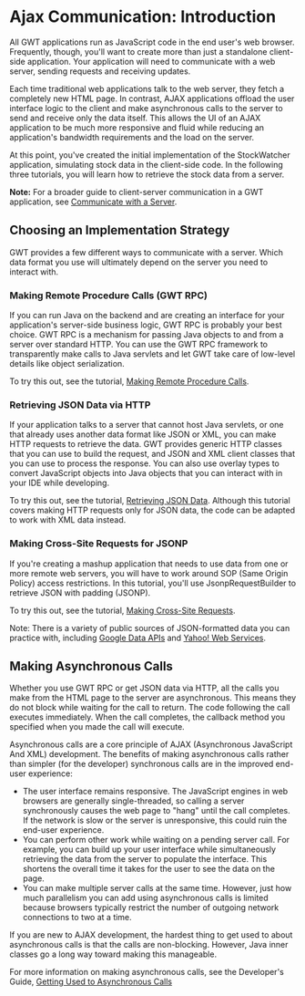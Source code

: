 Ajax Communication: Introduction
===

All GWT applications run as JavaScript code in the end user's web browser. Frequently, though, you'll want to create more than just a standalone client-side application. Your application will need to communicate with a web server, sending requests and receiving updates.

Each time traditional web applications talk to the web server, they fetch a completely new HTML page. In contrast, AJAX applications offload the user interface logic to the client and make asynchronous calls to the server to send and receive only the data itself. This allows the UI of an AJAX application to be much more responsive and fluid while reducing an application's bandwidth requirements and the load on the server.

At this point, you've created the initial implementation of the StockWatcher application, simulating stock data in the client-side code. In the following three tutorials, you will learn how to retrieve the stock data from a server.

**Note:** For a broader guide to client-server communication in a GWT application, see [Communicate with a Server](../DevGuideServerCommunication.html).

## Choosing an Implementation Strategy

GWT provides a few different ways to communicate with a server.
Which data format you use will ultimately depend on the server you need to interact with.

### Making Remote Procedure Calls (GWT RPC)

If you can run Java on the backend and are creating an interface for your application's server-side business logic, GWT RPC is probably your best choice.
GWT RPC is a mechanism for passing Java objects to and from a server over standard HTTP.
You can use the GWT RPC framework to transparently make calls to Java servlets and let GWT take care of low-level details like object serialization.

To try this out, see the tutorial, [Making Remote Procedure Calls](RPC.html).

### Retrieving JSON Data via HTTP

If your application talks to a server that cannot host Java servlets, or one that already uses another data format like JSON or XML, you can make HTTP requests to retrieve the data. GWT provides generic HTTP classes that you can use to build the request, and JSON and XML client classes that you can use to process the response. You can also use overlay types to convert JavaScript objects into Java objects that you can interact with in your IDE while developing.

To try this out, see the tutorial, [Retrieving JSON Data](JSON.html). Although this tutorial covers making HTTP requests only for JSON data, the code can be adapted to work with XML data instead.

### Making Cross-Site Requests for JSONP

If you're creating a mashup application that needs to use data from one or more remote web servers, you will have to work around SOP (Same Origin Policy) access restrictions. In this tutorial, you'll use JsonpRequestBuilder to retrieve JSON with padding (JSONP).

To try this out, see the tutorial, [Making Cross-Site Requests](Xsite.html).

Note: There is a variety of public sources of JSON-formatted data you can practice with, including [Google Data APIs](https://developers.google.com/gdata/) and [Yahoo! Web Services](http://developer.yahoo.com/).

## Making Asynchronous Calls

Whether you use GWT RPC or get JSON data via HTTP, all the calls you make from the HTML page to the server are asynchronous.
This means they do not block while waiting for the call to return.
The code following the call executes immediately.
When the call completes, the callback method you specified when you made the call will execute.

Asynchronous calls are a core principle of AJAX (Asynchronous JavaScript And XML) development.
The benefits of making asynchronous calls rather than simpler (for the developer) synchronous calls are in the improved end-user experience:

*   The user interface remains responsive.
The JavaScript engines in web browsers are generally single-threaded, so calling a server synchronously causes the web page to "hang" until the call completes. If the network is slow or the server is unresponsive, this could ruin the end-user experience.
*   You can perform other work while waiting on a pending server call.
For example, you can build up your user interface while simultaneously retrieving the data from the server to populate the interface. This shortens the overall time it takes for the user to see the data on the page.
*   You can make multiple server calls at the same time.
However, just how much parallelism you can add using asynchronous calls is limited because browsers typically restrict the number of outgoing network connections to two at a time.

If you are new to AJAX development, the hardest thing to get used to about asynchronous calls is that the calls are non-blocking. However, Java inner classes go a long way toward making this manageable.

For more information on making asynchronous calls, see the Developer's Guide, [Getting Used to Asynchronous Calls](../DevGuideServerCommunication.html#DevGuideGettingUsedToAsyncCalls)
